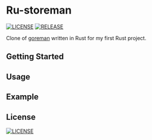 # Ru-storeman

[![LICENSE](https://img.shields.io/badge/license-MIT-000000.svg)](https://github.com/WaltCuller/ru-storeman/blob/master/LICENSE)
[![RELEASE](https://github.com/WaltCuller/ru-storeman/actions/workflows/release.yml/badge.svg)](https://github.com/WaltCuller/ru-storeman/actions/workflows/release.yml)

Clone of [goreman](https://github.com/mattn/goreman) written in Rust for my first Rust project.

## Getting Started

## Usage

## Example

## License

[![LICENSE](https://img.shields.io/badge/license-MIT-000000.svg)](./LICENSE)

